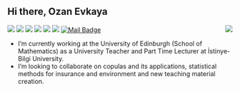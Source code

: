 ## Hi there, Ozan Evkaya

<!--
**oevkaya/oevkaya** is a ✨ _special_ ✨ repository because its `README.md` (this file) appears on your GitHub profile.

Here are some ideas to get you started:

- 🔭 I’m currently working at the University of Edinburgh (School of Mathematics) as a University Teacher and at Boshporus AI as part-time data scientist
- 🌱 I’m currently learning ...
- 👯 I’m looking to collaborate on ...
- 🤔 I’m looking for help with ...
- 💬 Ask me about ...
- 📫 How to reach me: ...
- 😄 Pronouns: ...
- ⚡ Fun fact: ...
-->

<img align='right' src="https://github-readme-stats.vercel.app/api?username=oevkaya&show_icons=true">

[![](https://img.shields.io/badge/linkedin-%230077B5.svg?&style=for-the-badge&logo=linkedin&logoColor=white)](https://www.linkedin.com/in/ozanevkaya/)
[![](https://img.shields.io/badge/medium-%2312100E.svg?&style=for-the-badge&logo=medium&logoColor=white)](https://medium.com/@ozanevkaya)
[![](https://img.shields.io/badge/researchgate-%230077B5.svg?&style=for-the-badge&logo=researchgate&logoColor=white)](https://www.researchgate.net/profile/Ozan-Evkaya/)
[![](https://img.shields.io/badge/scholar.google-%230077B5.svg?&style=for-the-badge&logo=scholar.google&logoColor=white)](https://scholar.google.com.tr/citations?user=9ZCG7e8AAAAJ&hl=en)
[![](https://img.shields.io/badge/orcid-%230077B5.svg?&style=for-the-badge&logo=orcid&logoColor=white)](https://orcid.org/0000-0002-5076-8144)
[![](https://img.shields.io/badge/instagram-%23E4405F.svg?&style=for-the-badge&logo=instagram&logoColor=white)](https://www.instagram.com/ozanevkaya/)
[![Mail Badge](https://img.shields.io/badge/ozanevkaya@gmail.com-c14438?style=for-the-badge&logo=Gmail&logoColor=white&link=mailto:ozanevkaya@gmail.com)](mailto:ozanevkaya@gmail.com)

- I’m currently working at the University of Edinburgh (School of Mathematics) as a University Teacher and Part Time Lecturer at İstinye-Bilgi University.
- I’m looking to collaborate on copulas and its applications, statistical methods for insurance and environment and new teaching material creation. 
